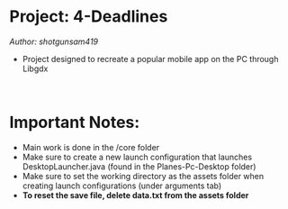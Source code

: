 # Project: 4-Deadlines

<i>Author: shotgunsam419</i>
<ul>
  <li>Project designed to recreate a popular mobile app on the PC through Libgdx</li>
</ul>
<br>
<h1>Important Notes:</h1>
<ul>
  <li>Main work is done in the /core folder</li>
  <li>Make sure to create a new launch configuration that launches DesktopLauncher.java (found in the Planes-Pc-Desktop folder)</li>
  <li>Make sure to set the working directory as the assets folder when creating launch configurations (under arguments tab)</li>
  <li><b>To reset the save file, delete data.txt from the assets folder</b></li>
</ul>
